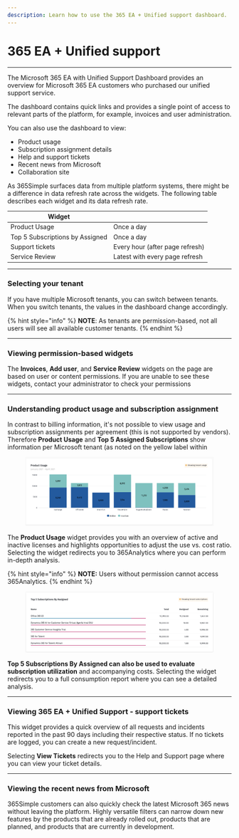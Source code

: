 ```yaml
---
description: Learn how to use the 365 EA + Unified support dashboard.
---
```


# 365 EA + Unified support

***

The Microsoft 365 EA with Unified Support Dashboard provides an overview for Microsoft 365 EA customers who purchased our unified support service.&#x20;

The dashboard contains quick links and provides a single point of access to relevant parts of the platform, for example, invoices and user administration.

You can also use the dashboard to view:

* Product usage
* Subscription assignment details
* Help and support tickets
* Recent news from Microsoft
* Collaboration site

As 365Simple surfaces data from multiple platform systems, there might be a difference in data refresh rate across the widgets. The following table describes each widget and its data refresh rate.

| Widget                          |                                 |
| ------------------------------- | ------------------------------- |
| Product Usage                   | Once a day                      |
| Top 5 Subscriptions by Assigned | Once a day                      |
| Support tickets                 | Every hour (after page refresh) |
| Service Review                  | Latest with every page refresh  |

***

### Selecting your tenant <a href="#block-447a38eb-23c7-4b77-987f-9fc26ac2dee0" id="block-447a38eb-23c7-4b77-987f-9fc26ac2dee0"></a>

If you have multiple Microsoft tenants, you can switch between tenants. When you switch tenants, the values in the dashboard change accordingly.

{% hint style="info" %}
**NOTE**: As tenants are permission-based, not all users will see all available customer tenants.
{% endhint %}

***

### Viewing permission-based widgets <a href="#block-bea31af0-a8d0-45a6-bd38-cdca3fe1497a" id="block-bea31af0-a8d0-45a6-bd38-cdca3fe1497a"></a>

The **Invoices**, **Add user**, and **Service Review** widgets on the page are based on user or content permissions. If you are unable to see these widgets, contact your administrator to check your permissions

***

### Understanding product usage and subscription assignment <a href="#block-ea488296-a0d5-4f23-b3c0-87a329f8d1bd" id="block-ea488296-a0d5-4f23-b3c0-87a329f8d1bd"></a>

In contrast to billing information, it's not possible to view usage and subscription assignments per agreement (this is not supported by vendors). Therefore **Product Usage** and **Top 5 Assigned Subscriptions** show information per Microsoft tenant (as noted on the yellow label within

<figure><img src="../../.gitbook/assets/image (90).png" alt=""><figcaption></figcaption></figure>

The **Product Usage** widget provides you with an overview of active and inactive licenses and highlights opportunities to adjust the use vs. cost ratio. Selecting the widget redirects you to 365Analytics where you can perform in-depth analysis.

{% hint style="info" %}
**NOTE:** Users without permission cannot access 365Analytics.
{% endhint %}

<figure><img src="../../.gitbook/assets/image (91).png" alt=""><figcaption></figcaption></figure>

**Top 5 Subscriptions By Assigned can also be used to evaluate subscription utilization** and accompanying costs. Selecting the widget redirects you to a full consumption report where you can see a detailed analysis.

***

### Viewing 365 EA + Unified Support - support tickets <a href="#block-b66764bf-7bc2-4c4b-8d43-8666a1d90d3c" id="block-b66764bf-7bc2-4c4b-8d43-8666a1d90d3c"></a>

This widget provides a quick overview of all requests and incidents reported in the past 90 days including their respective status. If no tickets are logged, you can create a new request/incident.

Selecting **View Tickets** redirects you to the Help and Support page where you can view your ticket details.

***

### Viewing the recent news from Microsoft

365Simple customers can also quickly check the latest Microsoft 365 news without leaving the platform. Highly versatile filters can narrow down new features by the products that are already rolled out, products that are planned, and products that are currently in development.
